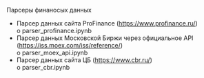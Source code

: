 Парсеры финаносых данных  
* Парсер данных сайта ProFinance (https://www.profinance.ru/)  
  o	parser_profinance.ipynb
* Парсер данных Московской Биржи через официальное API (https://iss.moex.com/iss/reference/)  
  o	parser_moex_api.ipynb  
* Парсер данных сайта ЦБ (https://www.cbr.ru/)  
  o	parser_cbr.ipynb  
